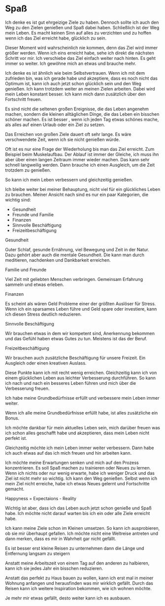 # Spaß

Ich denke es ist gut ehrgeizige Ziele zu haben. Dennoch sollte ich auch den Weg zu den Zielen genießen und Spaß dabei haben. Schließlich ist der Weg mein Leben. Es macht keinen Sinn auf alles zu verzichten und zu hoffen wenn ich das Ziel erreicht habe, glücklich zu sein.

Dieser Moment wird wahrscheinlich nie kommen, denn das Ziel wird immer größer werden. Wenn ich eins erreicht habe, sehe ich direkt die nächsten Schritt vor mir. Ich verschiebe das Ziel einfach weiter nach hinten. Es geht immer so weiter. Ich gewöhne mich an etwas und brauche mehr.

Ich denke es ist ähnlich wie beim Selbstvertrauen. Wenn ich mit dem zufrieden bin, was ich gerade habe und akzeptiere, dass es noch nicht das Optimum ist, kann ich auch jetzt schon glücklich sein und den Weg genießen. Ich kann trotzdem weiter an meinen Zielen arbeiten. Dabei wird mein Leben konstant besser. Ich kann mich dann zusätzlich über den Fortschritt freuen.

Es sind nicht die seltenen großen Ereignisse, die das Leben angenehm machen, sondern die kleinen alltäglichen Dinge, die das Leben ein bisschen schöner machen. Es ist besser , wenn ich jeden Tag etwas schönes mache, als alles auf einen Urlaub oder ein Ziel zu setzen.

Das Erreichen von großen Ziele dauert oft sehr lange. Es wäre verschwendete Zeit, wenn ich sie nicht genießen würde.

Oft ist es nur eine Frage der Wiederholung bis man das Ziel erreicht. Zum Beispiel beim Muskelaufbau. Der Ablauf ist immer der Gleiche, ich muss ihn aber über einen langen Zeitraum immer wieder machen. Das kann sehr schnell langweilig werden. Dann brauche ich einen Ausgleich, um die Zeit trotzdem zu genießen.

So kann ich mein Leben verbessern und gleichzeitig genießen.

Ich bleibe weiter bei meiner Behauptung, nicht viel für ein glückliches Leben zu brauchen. Meiner Ansicht nach sind es nur ein paar Kategorien, die wichtig sind:

- Gesundheit
- Freunde und Familie
- Finanzen
- Sinnvolle Beschäftigung
- Freizeitbeschäftigung

Gesundheit

Guter Schlaf, gesunde Ernährung, viel Bewegung und Zeit in der Natur. Dazu gehört aber auch die mentale Gesundheit. Die kann man durch meditieren, nachdenken und Dankbarkeit erreichen.

Familie und Freunde

Viel Zeit mit geliebten Menschen verbringen. Gemeinsam Erfahrung sammeln und etwas erleben.

Finanzen

Es scheint als wären Geld Probleme einer der größten Auslöser für Stress. Wenn ich ein sparsames Leben führe und Geld spare oder investiere, kann ich diesen Stress deutlich reduzieren.

Sinnvolle Beschäftigung

Wir brauchen etwas in dem wir kompetent sind,  Anerkennung bekommen und das Gefühl haben etwas Gutes zu tun. Meistens ist das der Beruf.

Freizeitbeschäftigung

Wir brauchen auch zusätzliche Beschäftigung für unsere Freizeit. Ein Ausgleich oder einen kreativen Auslass.

Diese Punkte kann ich mit recht wenig erreichen. Gleichzeitig kann ich von einem glücklichen Leben aus leichter Verbesserung durchführen. So kann ich nach und nach ein besseres Leben führen und mich über die Verbesserung freuen.

Ich habe meine Grundbedürfnisse erfüllt und verbessere mein Leben immer weiter.

Wenn ich alle meine Grundbedürfnisse erfüllt habe, ist alles zusätzliche ein Bonus.

Ich möchte dankbar für mein aktuelles Leben sein, mich darüber freuen was ich schon alles geschafft habe und akzeptieren, dass mein Leben nicht perfekt ist.

Gleichzeitig möchte ich mein Leben immer weiter verbessern. Dann habe ich auch etwas auf das ich mich freuen und hin arbeiten kann.

Ich möchte meine Erwartungen senken und mich auf den Prozess konzentrieren. Es soll Spaß machen zu trainieren oder Neues zu lernen. Wenn ich nichts oder nur wenig erwarte, habe ich weniger Druck und das Ziel ist nicht mehr so wichtig. Ich kann den Weg genießen. Selbst wenn ich mein Ziel nicht erreiche, habe ich etwas Neues gelernt und Fortschritte gemacht.

Happyness = Expectaions - Reality

Wichtig ist aber, dass ich das Leben auch jetzt schon genieße und Spaß habe. Ich möchte nicht darauf warten bis ich ein oder alle Ziele erreicht habe.

Ich kann meine Ziele schon im Kleinen umsetzen. So kann ich ausprobieren, ob sie mir überhaupt gefallen. Ich möchte nicht eine Weltreise antreten und dann merken, dass es mir in Wahrheit gar nicht gefällt.

Es ist besser erst kleine Reisen zu unternehmen dann die Länge und Entfernung langsam zu steigern

Anstatt meine Arbeitszeit von einem Tag auf den anderen zu halbieren, kann ich sie jedes Jahr ein bisschen reduzieren.

Anstatt das perfekt zu Haus bauen zu wollen, kann ich erst mal in meiner Wohnung anfangen und herausfinden was mir wirklich gefällt. Durch das Reisen kann ich weitere Inspiration bekommen, wie ich wohnen möchte.

Je mehr mir etwas gefällt, desto weiter kann ich es ausbauen.